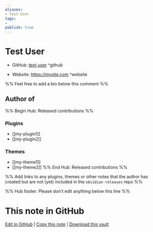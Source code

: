```yaml
---
aliases:
- Test User
tags:
- 
publish: true
---
```


# Test User

- GitHub: [test-user](https://github.com/test-user/) ^github
<!-- - Discord: `@` ^discord-->
- Website: <https://mysite.com> ^website
<!-- - [[Publish sites|Publish site]]: ^publish-->

%% Feel free to add a bio below this comment %%


## Author of

%% Begin Hub: Released contributions %%
### Plugins
- [[my-plugin1]]
- [[my-plugin2]]

### Themes
- [[my-theme1]]
- [[my-theme2]]
%% End Hub: Released contributions %%

%% Add links to any plugins, themes or other notes that the author has created but are not (yet) included in the `obsidian-releases` repo %%

<!--
### Unlisted plugins
-->

<!--
### Others
-->

<!--
## Sponsor this author
-->

<!-- - [[GitHub sponsors]]: [Sponsor @test-user on GitHub Sponsors](https://github.com/sponsors/test-user) ^github-sponsor-->
<!-- - [[Buy me a coffee]]: <https://> ^buy-me-a-coffee-->
<!-- - [[PayPal]]: <https://> ^paypal-->
<!-- - [[Patreon]]: <https://> ^patreon-->

<!--
## Follow this author
-->

<!-- - [[YouTube Channels|On YouTube]]: <https://> ^youtube-->
<!-- - Twitter: <https://> ^twitter-->
<!-- - ... -->

%% Hub footer: Please don't edit anything below this line %%

# This note in GitHub

<span class="git-footer">[Edit In GitHub](https://github.dev/obsidian-community/obsidian-hub/blob/main/Some%20Encoded%20Path.md "git-hub-edit-note") | [Copy this note](https://raw.githubusercontent.com/obsidian-community/obsidian-hub/main/Some%20Encoded%20Path.md "git-hub-copy-note") | [Download this vault](https://github.com/obsidian-community/obsidian-hub/archive/refs/heads/main.zip "git-hub-download-vault") </span>
